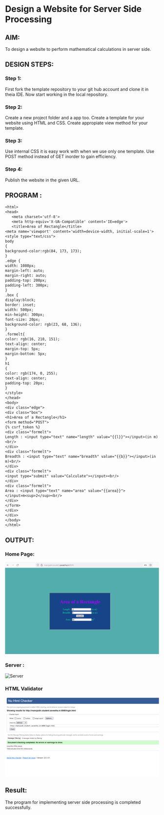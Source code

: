 # Design a Website for Server Side Processing

## AIM:
To design a website to perform mathematical calculations in server side.

## DESIGN STEPS:

### Step 1:
First fork the template repository to your git hub account and clone it in theia IDE. Now start working in the local repository.


### Step 2:
Create a new project folder and a app too. Create a template for your website using HTML and CSS. Create appropiate view method for your template.


### Step 3:
Use internal CSS it is easy work with when we use only one template. Use POST method instead of GET inorder to gain efficiency.


### Step 4:
Publish the website in the given URL.


## PROGRAM :
```
<html>
<head>
   <meta charset='utf-8'>
   <meta http-equiv='X-UA-Compatible' content='IE=edge'>
   <title>Area of Rectangle</title>
<meta name='viewport' content='width=device-width, initial-scale=1'>
<style type="text/css">
body 
{
background-color:rgb(84, 173, 173);
}
.edge {
width: 1080px;
margin-left: auto;
margin-right: auto;
padding-top: 200px;
padding-left: 300px;
}
.box {
display:block;
border: inset;
width: 500px;
min-height: 300px;
font-size: 20px;
background-color: rgb(23, 68, 136);
}
.formelt{
color: rgb(16, 218, 151);
text-align: center;
margin-top: 5px;
margin-bottom: 5px;
}
h1
{
color: rgb(174, 0, 255);
text-align: center;
padding-top: 20px;
}
</style>
</head>
<body>
<div class="edge">
<div class="box">
<h1>Area of a Rectangle</h1>
<form method="POST">
{% csrf_token %}
<div class="formelt">
Length : <input type="text" name="length" value="{{l}}"></input>(in m)<br/>
</div>
<div class="formelt">
Breadth : <input type="text" name="breadth" value="{{b}}"></input>(in m)<br/>
</div>
<div class="formelt">
<input type="submit" value="Calculate"></input><br/>
</div>
<div class="formelt">
Area : <input type="text" name="area" value="{{area}}"></input>m<sup>2</sup><br/>
</div>
</form>
</div>
</div>
</body>
</html>

```


## OUTPUT:

### Home Page:
![homepage](/images/page-5.png)
### Server :
![Server](server-5.png)
### HTML Validator
![valid](images/valid-5.png)

## Result:
The program for implementing server side processing is completed successfully.
